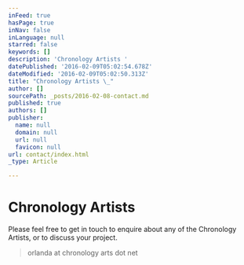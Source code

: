 ```yaml
---
inFeed: true
hasPage: true
inNav: false
inLanguage: null
starred: false
keywords: []
description: 'Chronology Artists '
datePublished: '2016-02-09T05:02:54.678Z'
dateModified: '2016-02-09T05:02:50.313Z'
title: "Chronology Artists \_"
author: []
sourcePath: _posts/2016-02-08-contact.md
published: true
authors: []
publisher:
  name: null
  domain: null
  url: null
  favicon: null
url: contact/index.html
_type: Article

---
```

# Chronology Artists  

Please feel free to get in touch to enquire about any of the Chronology Artists, or to discuss your project. 
> 
> orlanda at chronology arts dot net